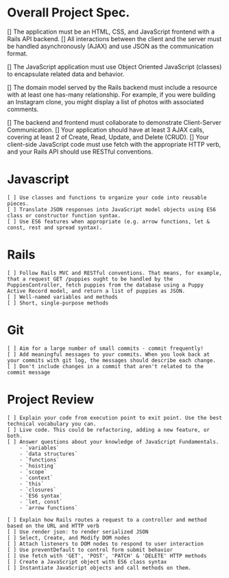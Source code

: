 
 # Overall Project Spec.
  [] The application must be an HTML, CSS, and JavaScript frontend with a Rails API backend.
  [] All interactions between the client and the server must be handled asynchronously (AJAX) and use JSON as the communication format.
  
  [] The JavaScript application must use Object Oriented JavaScript (classes) to encapsulate related data and behavior.

  [] The domain model served by the Rails backend must include a resource with at least one has-many relationship. For example, if you were building an Instagram clone, you might display a list of photos with associated comments.

  [] The backend and frontend must collaborate to demonstrate Client-Server Communication. 
  [] Your application should have at least 3 AJAX calls, covering at least 2 of Create, Read, Update, and Delete (CRUD).
  [] Your client-side JavaScript code must use fetch with the appropriate HTTP verb, and your Rails API should use RESTful conventions.

# Javascript
    [ ] Use classes and functions to organize your code into reusable pieces.
    [ ] Translate JSON responses into JavaScript model objects using ES6 class or constructor function syntax.
    [ ] Use ES6 features when appropriate (e.g. arrow functions, let & const, rest and spread syntax).

# Rails 
    [ ] Follow Rails MVC and RESTful conventions. That means, for example, that a request GET /puppies ought to be handled by the PuppiesController, fetch puppies from the database using a Puppy Active Record model, and return a list of puppies as JSON.
    [ ] Well-named variables and methods
    [ ] Short, single-purpose methods

# Git
    [ ] Aim for a large number of small commits - commit frequently!
    [ ] Add meaningful messages to your commits. When you look back at your commits with git log, the messages should describe each change.
    [ ] Don't include changes in a commit that aren't related to the commit message

# Project Review
    [ ] Explain your code from execution point to exit point. Use the best technical vocabulary you can.
    [ ] Live code. This could be refactoring, adding a new feature, or both.
    [ ] Answer questions about your knowledge of JavaScript Fundamentals.
        - `variables`
        - `data structures`
        - `functions`
        - `hoisting`
        - `scope`
        - `context`
        - `this`
        - `closures`
        - `ES6 syntax`
        - `let, const`
        - `arrow functions`

    [ ] Explain how Rails routes a request to a controller and method based on the URL and HTTP verb
    [ ] Use render json: to render serialized JSON
    [ ] Select, Create, and Modify DOM nodes
    [ ] Attach listeners to DOM nodes to respond to user interaction
    [ ] Use preventDefault to control form submit behavior
    [ ] Use fetch with 'GET', 'POST', 'PATCH' & 'DELETE' HTTP methods
    [ ] Create a JavaScript object with ES6 class syntax
    [ ] Instantiate JavaScript objects and call methods on them.



